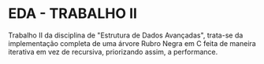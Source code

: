 # EDA - TRABALHO II

Trabalho II da disciplina de "Estrutura de Dados Avançadas", trata-se da implementação completa de uma árvore Rubro Negra em C feita de maneira iterativa em vez de recursiva, priorizando assim, a performance.
